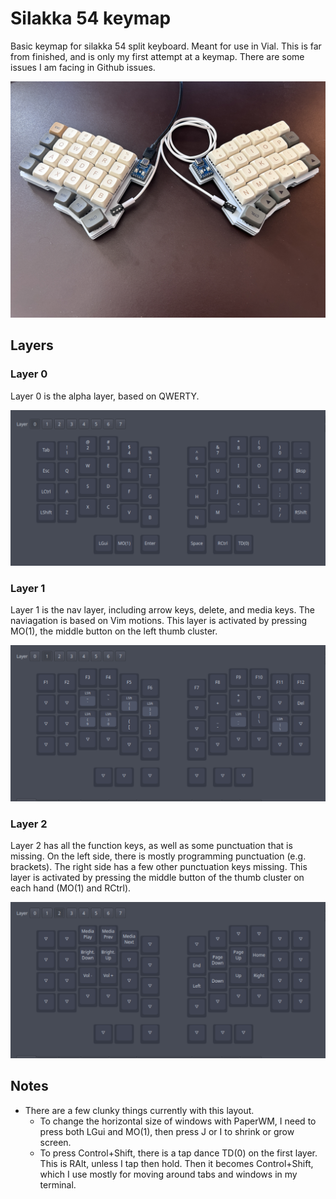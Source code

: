 # Silakka 54 keymap

Basic keymap for silakka 54 split keyboard. Meant for use in Vial.
This is far from finished, and is only my first attempt at a keymap. There are some issues I am facing in Github issues.

![Keyboard](images/silakka54.jpeg)

## Layers

### Layer 0

Layer 0 is the alpha layer, based on QWERTY.

![Layer 0](images/silakka54_layer0.png)

### Layer 1

Layer 1 is the nav layer, including arrow keys, delete, and media keys. The naviagation is based on Vim motions. This layer is activated by pressing MO(1), the middle button on the left thumb cluster.

![Layer 1](images/silakka54_layer1.png)

### Layer 2

Layer 2 has all the function keys, as well as some punctuation that is missing. On the left side, there is mostly programming punctuation (e.g. brackets). The right side has a few other punctuation keys missing. This layer is activated by pressing the middle button of the thumb cluster on each hand (MO(1) and RCtrl).

![Layer 2](images/silakka54_layer2.png)

## Notes

- There are a few clunky things currently with this layout.
    - To change the horizontal size of windows with PaperWM, I need to press both LGui and MO(1), then press J or I to shrink or grow screen.
    - To press Control+Shift, there is a tap dance TD(0) on the first layer. This is RAlt, unless I tap then hold. Then it becomes Control+Shift, which I use mostly for moving around tabs and windows in my terminal.

